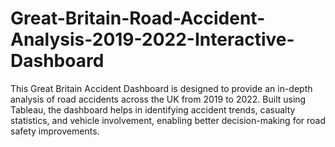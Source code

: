 # Great-Britain-Road-Accident-Analysis-2019-2022-Interactive-Dashboard
This Great Britain Accident Dashboard is designed to provide an in-depth analysis of road accidents across the UK from 2019 to 2022. Built using Tableau, the dashboard helps in identifying accident trends, casualty statistics, and vehicle involvement, enabling better decision-making for road safety improvements.
